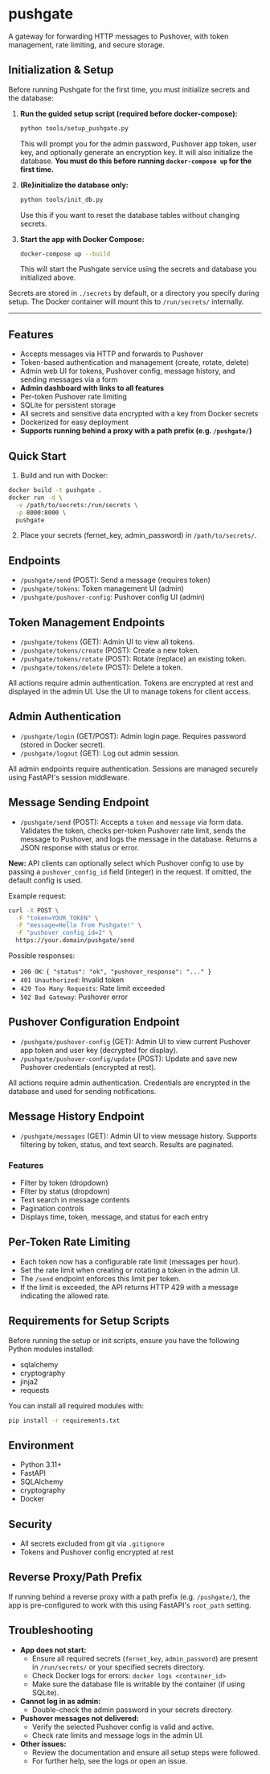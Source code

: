 # pushgate

A gateway for forwarding HTTP messages to Pushover, with token management, rate limiting, and secure storage.

## Initialization & Setup

Before running Pushgate for the first time, you must initialize secrets and the database:

1. **Run the guided setup script (required before docker-compose):**
   ```bash
   python tools/setup_pushgate.py
   ```
   This will prompt you for the admin password, Pushover app token, user key, and optionally generate an encryption key. It will also initialize the database. **You must do this before running `docker-compose up` for the first time.**

2. **(Re)initialize the database only:**
   ```bash
   python tools/init_db.py
   ```
   Use this if you want to reset the database tables without changing secrets.

3. **Start the app with Docker Compose:**
   ```bash
   docker-compose up --build
   ```
   This will start the Pushgate service using the secrets and database you initialized above.

Secrets are stored in `./secrets` by default, or a directory you specify during setup. The Docker container will mount this to `/run/secrets/` internally.

---

## Features
- Accepts messages via HTTP and forwards to Pushover
- Token-based authentication and management (create, rotate, delete)
- Admin web UI for tokens, Pushover config, message history, and sending messages via a form
- **Admin dashboard with links to all features**
- Per-token Pushover rate limiting
- SQLite for persistent storage
- All secrets and sensitive data encrypted with a key from Docker secrets
- Dockerized for easy deployment
- **Supports running behind a proxy with a path prefix (e.g. `/pushgate/`)**

## Quick Start

1. Build and run with Docker:

```sh
docker build -t pushgate .
docker run -d \
  -v /path/to/secrets:/run/secrets \
  -p 8000:8000 \
  pushgate
```

2. Place your secrets (fernet_key, admin_password) in `/path/to/secrets/`.

## Endpoints
- `/pushgate/send` (POST): Send a message (requires token)
- `/pushgate/tokens`: Token management UI (admin)
- `/pushgate/pushover-config`: Pushover config UI (admin)

## Token Management Endpoints

- `/pushgate/tokens` (GET): Admin UI to view all tokens.
- `/pushgate/tokens/create` (POST): Create a new token.
- `/pushgate/tokens/rotate` (POST): Rotate (replace) an existing token.
- `/pushgate/tokens/delete` (POST): Delete a token.

All actions require admin authentication. Tokens are encrypted at rest and displayed in the admin UI. Use the UI to manage tokens for client access.

## Admin Authentication

- `/pushgate/login` (GET/POST): Admin login page. Requires password (stored in Docker secret).
- `/pushgate/logout` (GET): Log out admin session.

All admin endpoints require authentication. Sessions are managed securely using FastAPI's session middleware.

## Message Sending Endpoint

- `/pushgate/send` (POST): Accepts a `token` and `message` via form data. Validates the token, checks per-token Pushover rate limit, sends the message to Pushover, and logs the message in the database. Returns a JSON response with status or error.

**New:** API clients can optionally select which Pushover config to use by passing a `pushover_config_id` field (integer) in the request. If omitted, the default config is used.

Example request:

```bash
curl -X POST \
  -F "token=YOUR_TOKEN" \
  -F "message=Hello from Pushgate!" \
  -F "pushover_config_id=2" \
  https://your.domain/pushgate/send
```

Possible responses:
- `200 OK`: `{ "status": "ok", "pushover_response": "..." }`
- `401 Unauthorized`: Invalid token
- `429 Too Many Requests`: Rate limit exceeded
- `502 Bad Gateway`: Pushover error

## Pushover Configuration Endpoint

- `/pushgate/pushover-config` (GET): Admin UI to view current Pushover app token and user key (decrypted for display).
- `/pushgate/pushover-config/update` (POST): Update and save new Pushover credentials (encrypted at rest).

All actions require admin authentication. Credentials are encrypted in the database and used for sending notifications.

## Message History Endpoint

- `/pushgate/messages` (GET): Admin UI to view message history. Supports filtering by token, status, and text search. Results are paginated.

### Features
- Filter by token (dropdown)
- Filter by status (dropdown)
- Text search in message contents
- Pagination controls
- Displays time, token, message, and status for each entry

## Per-Token Rate Limiting

- Each token now has a configurable rate limit (messages per hour).
- Set the rate limit when creating or rotating a token in the admin UI.
- The `/send` endpoint enforces this limit per token.
- If the limit is exceeded, the API returns HTTP 429 with a message indicating the allowed rate.

## Requirements for Setup Scripts

Before running the setup or init scripts, ensure you have the following Python modules installed:

- sqlalchemy
- cryptography
- jinja2
- requests

You can install all required modules with:

```bash
pip install -r requirements.txt
```

## Environment
- Python 3.11+
- FastAPI
- SQLAlchemy
- cryptography
- Docker

## Security
- All secrets excluded from git via `.gitignore`
- Tokens and Pushover config encrypted at rest

## Reverse Proxy/Path Prefix
If running behind a reverse proxy with a path prefix (e.g. `/pushgate/`), the app is pre-configured to work with this using FastAPI's `root_path` setting.

## Troubleshooting

- **App does not start:**
  - Ensure all required secrets (`fernet_key`, `admin_password`) are present in `/run/secrets/` or your specified secrets directory.
  - Check Docker logs for errors: `docker logs <container_id>`
  - Make sure the database file is writable by the container (if using SQLite).
- **Cannot log in as admin:**
  - Double-check the admin password in your secrets directory.
- **Pushover messages not delivered:**
  - Verify the selected Pushover config is valid and active.
  - Check rate limits and message logs in the admin UI.
- **Other issues:**
  - Review the documentation and ensure all setup steps were followed.
  - For further help, see the logs or open an issue.
